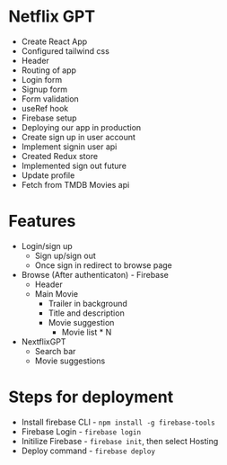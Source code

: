 # Netflix GPT

- Create React App
- Configured tailwind css
- Header
- Routing of app
- Login form
- Signup form
- Form validation
- useRef hook
- Firebase setup
- Deploying our app in production
- Create sign up in user account
- Implement signin user api
- Created Redux store
- Implemented sign out future
- Update profile
- Fetch from TMDB Movies api

# Features

- Login/sign up
  - Sign up/sign out
  - Once sign in redirect to browse page
- Browse (After authenticaton) - Firebase
  - Header
  - Main Movie
    - Trailer in background
    - Title and description
    - Movie suggestion
      - Movie list \* N
- NextflixGPT
  - Search bar
  - Movie suggestions

# Steps for deployment

- Install firebase CLI - `npm install -g firebase-tools`
- Firebase Login - `firebase login`
- Initilize Firebase - `firebase init`, then select Hosting
- Deploy command - `firebase deploy`
